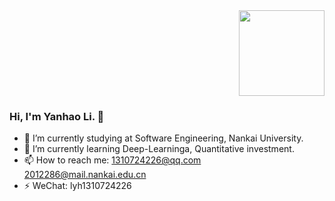 <div align="right"> <img height="137px" src="https://github-readme-stats.vercel.app/api?username=Dream-Acc&hide_title=true&hide_border=true&show_icons=trueline_height=21&text_color=000&icon_color=000&bg_color=0,ea6161,ffc64d,fffc4d,52fa5a&theme=graywhite" /> </div>

### Hi, I'm Yanhao Li. 👋

- 🔭 I’m currently studying at Software Engineering, Nankai University.
- 🌱 I’m currently learning Deep-Learninga, Quantitative investment.
- 📫 How to reach me: 1310724226@qq.com 2012286@mail.nankai.edu.cn
- ⚡ WeChat: lyh1310724226

<!--
**Dream-Acc/Dream-Acc** is a ✨ _special_ ✨ repository because its `README.md` (this file) appears on your GitHub profile.

Here are some ideas to get you started:

- 🔭 I’m currently working on ...
- 🌱 I’m currently learning ...
- 👯 I’m looking to collaborate on ...
- 🤔 I’m looking for help with ...
- 💬 Ask me about ...
- 📫 How to reach me: ...
- 😄 Pronouns: ...
- ⚡ Fun fact: ...

-->

